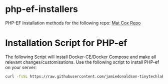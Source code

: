 # php-ef-installers
PHP-EF Installation methods for the following repo: 
[Mat Cox Repo](https://github.com/TehMuffinMoo/php-ef)


# Installation Script for PHP-ef

The following Script will install Docker-CE/Docker Compose and make all relevant changes/customisations.
Use the following script to install PHP-ef on your server:

```bash
curl -fsSL https://raw.githubusercontent.com/jamiedonaldson-tinytechlabuk/php-ef-installers/main/Installing-php-ef.sh | bash
